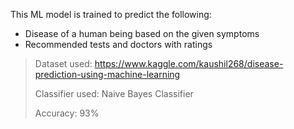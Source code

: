 This ML model is trained to predict the following:
- Disease of a human being based on the given symptoms
- Recommended tests and doctors with ratings

>Dataset used: https://www.kaggle.com/kaushil268/disease-prediction-using-machine-learning
> 
>Classifier used: Naive Bayes Classifier
> 
>Accuracy: 93%
